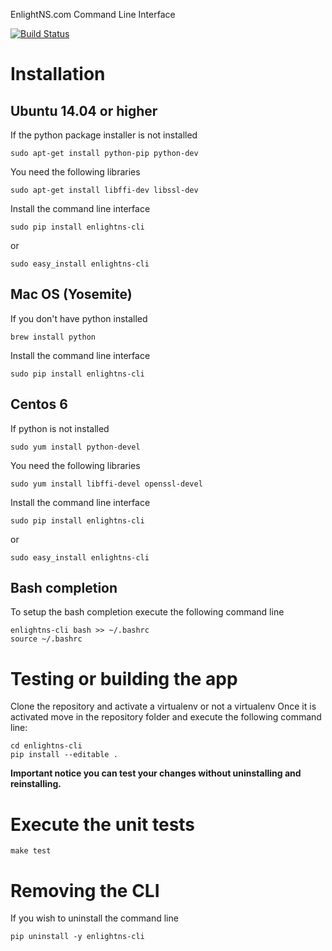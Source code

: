 EnlightNS.com Command Line Interface

[![Build Status](https://travis-ci.org/EnlightNS/enlightns-cli.svg?branch=develop)](https://travis-ci.org/EnlightNS/enlightns-cli)

# Installation

## Ubuntu 14.04 or higher

If the python package installer is not installed 
    
    sudo apt-get install python-pip python-dev

You need the following libraries

    sudo apt-get install libffi-dev libssl-dev
    
Install the command line interface

    sudo pip install enlightns-cli
    
or 
    
    sudo easy_install enlightns-cli
   
    
## Mac OS (Yosemite)

If you don't have python installed

    brew install python
    
Install the command line interface

    sudo pip install enlightns-cli


## Centos 6

If python is not installed

    sudo yum install python-devel

You need the following libraries

    sudo yum install libffi-devel openssl-devel
    
Install the command line interface

    sudo pip install enlightns-cli
    
or 

    sudo easy_install enlightns-cli


## Bash completion

To setup the bash completion execute the following command line

    enlightns-cli bash >> ~/.bashrc
    source ~/.bashrc


# Testing or building the app

Clone the repository and activate a virtualenv or not a virtualenv
Once it is activated move in the repository folder and execute the following
command line:

    cd enlightns-cli
    pip install --editable .
    
**Important notice you can test your changes without uninstalling and reinstalling.**
    
# Execute the unit tests

    make test

# Removing the CLI
If you wish to uninstall the command line

    pip uninstall -y enlightns-cli
    
